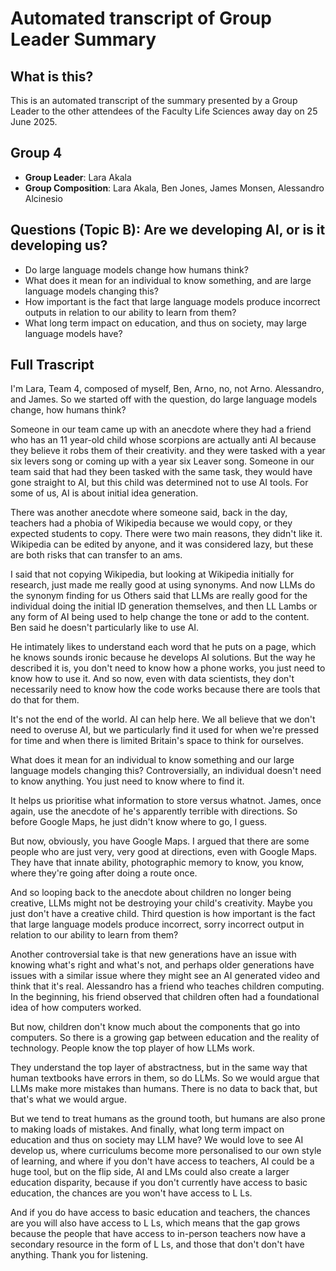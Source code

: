 # Automated transcript of Group Leader Summary

## What is this?
This is an automated transcript of the summary presented by a Group Leader to the other attendees of the Faculty Life Sciences away day on 25 June 2025.

## Group 4
* **Group Leader**: Lara Akala
* **Group Composition**: Lara Akala, Ben Jones, James Monsen, Alessandro Alcinesio

## Questions (Topic B): Are we developing AI, or is it developing us?
* Do large language models change how humans think?
* What does it mean for an individual to know something, and are large language models changing this?
* How important is the fact that large language models produce incorrect outputs in relation to our ability to learn from them?
* What long term impact on education, and thus on society, may large language models have?

## Full Trascript
I'm Lara, Team 4, composed of myself, Ben, Arno, no, not Arno. Alessandro, and James. So we started off with the question, do large language models change, how humans think?

Someone in our team came up with an anecdote where they had a friend who has an 11 year-old child whose scorpions are actually anti AI because they believe it robs them of their creativity. and they were tasked with a year six levers song or coming up with a year six Leaver song. Someone in our team said that had they been tasked with the same task, they would have gone straight to AI, but this child was determined not to use AI tools. For some of us, AI is about initial idea generation.

There was another anecdote where someone said, back in the day, teachers had a phobia of Wikipedia because we would copy, or they expected students to copy. There were two main reasons, they didn't like it. Wikipedia can be edited by anyone, and it was considered lazy, but these are both risks that can transfer to an ams.

I said that not copying Wikipedia, but looking at Wikipedia initially for research, just made me really good at using synonyms. And now LLMs do the synonym finding for us Others said that LLMs are really good for the individual doing the initial ID generation themselves, and then LL Lambs or any form of AI being used to help change the tone or add to the content. Ben said he doesn't particularly like to use AI.

He intimately likes to understand each word that he puts on a page, which he knows sounds ironic because he develops AI solutions. But the way he described it is, you don't need to know how a phone works, you just need to know how to use it. And so now, even with data scientists, they don't necessarily need to know how the code works because there are tools that do that for them.

It's not the end of the world. AI can help here. We all believe that we don't need to overuse AI, but we particularly find it used for when we're pressed for time and when there is limited Britain's space to think for ourselves.

What does it mean for an individual to know something and our large language models changing this? Controversially, an individual doesn't need to know anything. You just need to know where to find it.

It helps us prioritise what information to store versus whatnot. James, once again, use the anecdote of he's apparently terrible with directions. So before Google Maps, he just didn't know where to go, I guess.

But now, obviously, you have Google Maps. I argued that there are some people who are just very, very good at directions, even with Google Maps. They have that innate ability, photographic memory to know, you know, where they're going after doing a route once.

And so looping back to the anecdote about children no longer being creative, LLMs might not be destroying your child's creativity. Maybe you just don't have a creative child. Third question is how important is the fact that large language models produce incorrect, sorry incorrect output in relation to our ability to learn from them?

Another controversial take is that new generations have an issue with knowing what's right and what's not, and perhaps older generations have issues with a similar issue where they might see an AI generated video and think that it's real. Alessandro has a friend who teaches children computing. In the beginning, his friend observed that children often had a foundational idea of how computers worked.

But now, children don't know much about the components that go into computers. So there is a growing gap between education and the reality of technology. People know the top player of how LLMs work.

They understand the top layer of abstractness, but in the same way that human textbooks have errors in them, so do LLMs. So we would argue that LLMs make more mistakes than humans. There is no data to back that, but that's what we would argue.

But we tend to treat humans as the ground tooth, but humans are also prone to making loads of mistakes. And finally, what long term impact on education and thus on society may LLM have? We would love to see AI develop us, where curriculums become more personalised to our own style of learning, and where if you don't have access to teachers, AI could be a huge tool, but on the flip side, AI and LMs could also create a larger education disparity, because if you don't currently have access to basic education, the chances are you won't have access to L Ls.

And if you do have access to basic education and teachers, the chances are you will also have access to L Ls, which means that the gap grows because the people that have access to in-person teachers now have a secondary resource in the form of L Ls, and those that don't don't have anything. Thank you for listening.
